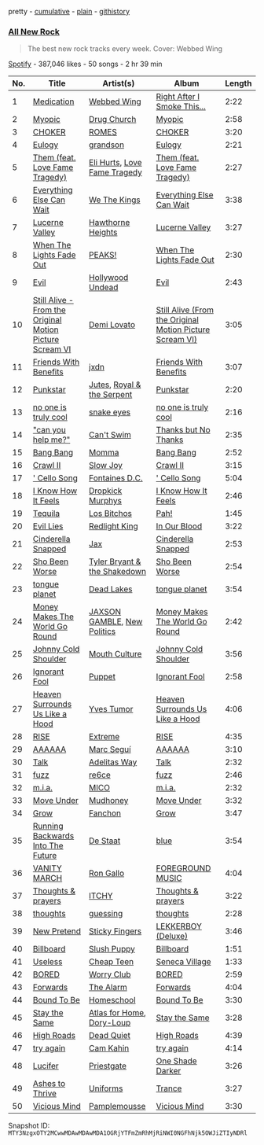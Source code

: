 pretty - [cumulative](/playlists/cumulative/37i9dQZF1DWZryfp6NSvtz.md) - [plain](/playlists/plain/37i9dQZF1DWZryfp6NSvtz) - [githistory](https://github.githistory.xyz/mackorone/spotify-playlist-archive/blob/main/playlists/plain/37i9dQZF1DWZryfp6NSvtz)

### [All New Rock](https://open.spotify.com/playlist/37i9dQZF1DWZryfp6NSvtz)

> The best new rock tracks every week\. Cover: Webbed Wing

[Spotify](https://open.spotify.com/user/spotify) - 387,046 likes - 50 songs - 2 hr 39 min

| No. | Title | Artist(s) | Album | Length |
|---|---|---|---|---|
| 1 | [Medication](https://open.spotify.com/track/4WFjp4EEmScRkNSiAsrEj1) | [Webbed Wing](https://open.spotify.com/artist/5WtT8OzAjn0fJ6tondvHrI) | [Right After I Smoke This...](https://open.spotify.com/album/2pvRSA7JQIgKa1lAvruUlB) | 2:22 |
| 2 | [Myopic](https://open.spotify.com/track/02PbIkn24emrkP1LDBymUp) | [Drug Church](https://open.spotify.com/artist/6q4AmzK3GzCuEzkurnYuEQ) | [Myopic](https://open.spotify.com/album/3eOLdLhghHk4EUNxrTzt8i) | 2:58 |
| 3 | [CHOKER](https://open.spotify.com/track/4BhDkugxAaXgS0k6fxa6jW) | [ROMES](https://open.spotify.com/artist/4b3MzzOReTrle64Pxc1r9g) | [CHOKER](https://open.spotify.com/album/3uAsQcyJAS9hAfZKrNYBvL) | 3:20 |
| 4 | [Eulogy](https://open.spotify.com/track/4JfMlJsDGIu1bVOYUnUYYH) | [grandson](https://open.spotify.com/artist/4ZgQDCtRqZlhLswVS6MHN4) | [Eulogy](https://open.spotify.com/album/1yoLIxqTVxN9O5U5KmwIIj) | 2:21 |
| 5 | [Them \(feat\. Love Fame Tragedy\)](https://open.spotify.com/track/67o1ScDamhd4XXAWlTgMFD) | [Eli Hurts](https://open.spotify.com/artist/2SPTuVsyrbhH0kvnxQgwDa), [Love Fame Tragedy](https://open.spotify.com/artist/04Ye3owBSFJF5hnYWHtq9Q) | [Them \(feat\. Love Fame Tragedy\)](https://open.spotify.com/album/0CIbXC5GQPgbU7l27OjMEw) | 2:27 |
| 6 | [Everything Else Can Wait](https://open.spotify.com/track/7sgmhETQa3Q2AcbBUmDj1r) | [We The Kings](https://open.spotify.com/artist/3ao3jf5d70Tf4fPh2bnXVl) | [Everything Else Can Wait](https://open.spotify.com/album/32m8WHzsazOVcVLTL6IKiN) | 3:38 |
| 7 | [Lucerne Valley](https://open.spotify.com/track/26aXw0iAdIepJSw9vWn9ZF) | [Hawthorne Heights](https://open.spotify.com/artist/126FigDBtqwS2YsOYMTPQe) | [Lucerne Valley](https://open.spotify.com/album/1fOyNLMEMixVgnwph2IdDy) | 3:27 |
| 8 | [When The Lights Fade Out](https://open.spotify.com/track/0LP4optWQdWNeKzTnuKil0) | [PEAKS!](https://open.spotify.com/artist/6OmQ3QpipDrfFdHjtYNMp1) | [When The Lights Fade Out](https://open.spotify.com/album/5ALQrLEcdo3DWpnfB6B5sS) | 2:30 |
| 9 | [Evil](https://open.spotify.com/track/2huOPxihus7AAslKHs3mGc) | [Hollywood Undead](https://open.spotify.com/artist/0CEFCo8288kQU7mJi25s6E) | [Evil](https://open.spotify.com/album/5EdJlD6ASMACKDLhczcwhb) | 2:43 |
| 10 | [Still Alive \- From the Original Motion Picture Scream VI](https://open.spotify.com/track/4Gnbk3CFlF1Qt0nTiz693B) | [Demi Lovato](https://open.spotify.com/artist/6S2OmqARrzebs0tKUEyXyp) | [Still Alive \(From the Original Motion Picture Scream VI\)](https://open.spotify.com/album/50Zsh8ekKxgClUUKoVQe9q) | 3:05 |
| 11 | [Friends With Benefits](https://open.spotify.com/track/3cubovyBMABNcWzSdbzMTP) | [jxdn](https://open.spotify.com/artist/6Y64EaNqpqcZYTgs4c76gF) | [Friends With Benefits](https://open.spotify.com/album/1V6UogSpYpLE8XYmCdjR5N) | 3:07 |
| 12 | [Punkstar](https://open.spotify.com/track/1rppprlWCNdcJY6DQxVNkI) | [Jutes](https://open.spotify.com/artist/53fzjsJnjEKkA6TdncuIM4), [Royal & the Serpent](https://open.spotify.com/artist/64EHXDoln95lnccszdPum0) | [Punkstar](https://open.spotify.com/album/5waz9PhRXRpr5LKEkPr09t) | 2:20 |
| 13 | [no one is truly cool](https://open.spotify.com/track/3Wuvh6YDTQE1vsOCiHOkxQ) | [snake eyes](https://open.spotify.com/artist/0wgafapEtlYucTrMZdFb91) | [no one is truly cool](https://open.spotify.com/album/1kor0saoI4U16mP7LDzdan) | 2:16 |
| 14 | ["can you help me?"](https://open.spotify.com/track/6W9w4ZaFWiYojJXWBs6tVc) | [Can't Swim](https://open.spotify.com/artist/62elZbH5Iop8UPcChp7OrU) | [Thanks but No Thanks](https://open.spotify.com/album/67uepYH5WaYipVDJnkWXyT) | 2:35 |
| 15 | [Bang Bang](https://open.spotify.com/track/1FE3y5rW4l9I7prqRLnLi4) | [Momma](https://open.spotify.com/artist/5Wj0an60VgRckYV9zlDe1e) | [Bang Bang](https://open.spotify.com/album/0NTpahhBmUXJjGRD1kuaV6) | 2:52 |
| 16 | [Crawl II](https://open.spotify.com/track/30mJq8ujEDX7Y3pUus8PUb) | [Slow Joy](https://open.spotify.com/artist/5p119sPXEyp2exxbpInGqL) | [Crawl II](https://open.spotify.com/album/3CTvjgbFrgEiv8dSm05M6k) | 3:15 |
| 17 | [' Cello Song](https://open.spotify.com/track/7j8mW4Di9sY1HvkrcnYl7y) | [Fontaines D.C.](https://open.spotify.com/artist/3SXwqSqAoBz9WCI9PDQzY6) | [' Cello Song](https://open.spotify.com/album/0iZgwjeGPi1k2FWZTXBd7B) | 5:04 |
| 18 | [I Know How It Feels](https://open.spotify.com/track/3gd0PGrjI49TL1keClyFBh) | [Dropkick Murphys](https://open.spotify.com/artist/7w9jdhcgHNdiPeNPUoFSlx) | [I Know How It Feels](https://open.spotify.com/album/5yWpmbHjwTVx2sVTkrr8KI) | 2:46 |
| 19 | [Tequila](https://open.spotify.com/track/3PuPuqIJFkDHskgjzLgjo7) | [Los Bitchos](https://open.spotify.com/artist/07b9qW7pabKGO29JPWXn9m) | [Pah!](https://open.spotify.com/album/0euY5M3b7Uc4WkG7yGbjNz) | 1:45 |
| 20 | [Evil Lies](https://open.spotify.com/track/0Am5y6HAFWve4lLv1SeJrJ) | [Redlight King](https://open.spotify.com/artist/6hha7AM7ao3kNpN0VwOXgD) | [In Our Blood](https://open.spotify.com/album/7oZbYefTwTCK3LlU6K6sMM) | 3:22 |
| 21 | [Cinderella Snapped](https://open.spotify.com/track/3udCid1W2whR6CQrVpsKUh) | [Jax](https://open.spotify.com/artist/7DQYAz99eM3Y5PkP9WtUew) | [Cinderella Snapped](https://open.spotify.com/album/7iUDdeaEqO2asWLp8zPE3n) | 2:53 |
| 22 | [Sho Been Worse](https://open.spotify.com/track/2Qg9TUOmezQXfKV1NrT8bx) | [Tyler Bryant & the Shakedown](https://open.spotify.com/artist/3Ig1cmnFAUxpTEYVjTRkLo) | [Sho Been Worse](https://open.spotify.com/album/3sxE8PeJB8tUFIM5soGgco) | 2:54 |
| 23 | [tongue planet](https://open.spotify.com/track/2CdvseouKu5IZIOa3mBqc0) | [Dead Lakes](https://open.spotify.com/artist/0e14x1G9pTcCmLLzkFDhE0) | [tongue planet](https://open.spotify.com/album/1UnesPjr0zykLoTrsanlwH) | 3:54 |
| 24 | [Money Makes The World Go Round](https://open.spotify.com/track/13Y9yaZJ1kM9nQ7kKgCiwC) | [JAXSON GAMBLE](https://open.spotify.com/artist/4fClmcYOLFAp5rrKUqLHAI), [New Politics](https://open.spotify.com/artist/3RbyaF3Pq6iDUKNp04AIcU) | [Money Makes The World Go Round](https://open.spotify.com/album/46EIJuzWWUL56issUXlSaw) | 2:42 |
| 25 | [Johnny Cold Shoulder](https://open.spotify.com/track/4ZKeLPAvu2tT4A5bcM1cFT) | [Mouth Culture](https://open.spotify.com/artist/4Fc4GqcYwYnTePiW3nggrd) | [Johnny Cold Shoulder](https://open.spotify.com/album/6Rex8NlbDw8h50M7UbMAWy) | 3:56 |
| 26 | [Ignorant Fool](https://open.spotify.com/track/5JFKUszWXTA1rFyro9EUOs) | [Puppet](https://open.spotify.com/artist/0QaiCsyOUjBgLqsbABu07O) | [Ignorant Fool](https://open.spotify.com/album/7GMTIduXGzKXTTBiJ3TYP6) | 2:58 |
| 27 | [Heaven Surrounds Us Like a Hood](https://open.spotify.com/track/3nEGqUkkHyrDE9od2Uh2FM) | [Yves Tumor](https://open.spotify.com/artist/0qu422H5MOoQxGjd4IzHbS) | [Heaven Surrounds Us Like a Hood](https://open.spotify.com/album/5t7N8dFT1XvMnDekrjfHkb) | 4:06 |
| 28 | [RISE](https://open.spotify.com/track/1Q99lciGepKxOoUO0JxDAh) | [Extreme](https://open.spotify.com/artist/6w7j5wQ5AI5OQYlcM15s2L) | [RISE](https://open.spotify.com/album/6SA6Ml0cEluSLl5NdqU0Bp) | 4:35 |
| 29 | [AAAAAA](https://open.spotify.com/track/2eFWliYRleozZ8w8JRm5FP) | [Marc Seguí](https://open.spotify.com/artist/5FQ8tBUtIamA2hRtatrYUF) | [AAAAAA](https://open.spotify.com/album/6vR3IjKZz96v4RXVdcN39q) | 3:10 |
| 30 | [Talk](https://open.spotify.com/track/5LPKDLRWNgutpyW6kM3iuh) | [Adelitas Way](https://open.spotify.com/artist/1ZjAT2nTrzDIXFfsQ2hWJk) | [Talk](https://open.spotify.com/album/4SAfapUjkxqKHj1TP5xlsG) | 2:32 |
| 31 | [fuzz](https://open.spotify.com/track/2ctn0r5FOaCMKNC3JPojaG) | [re6ce](https://open.spotify.com/artist/4ULUpM5hJYKWhWdIViYrGK) | [fuzz](https://open.spotify.com/album/45jK0xCxf13uNLUKfpPMyR) | 2:46 |
| 32 | [m.i.a.](https://open.spotify.com/track/4SZsO44hUGeMb5dVJbncez) | [MICO](https://open.spotify.com/artist/0wajW5BBnk40YAhJdTkrrG) | [m.i.a.](https://open.spotify.com/album/48dzjyMdd8UILx5WRIF1v8) | 2:32 |
| 33 | [Move Under](https://open.spotify.com/track/7kAlaiYM5AFdgf9caGqLQD) | [Mudhoney](https://open.spotify.com/artist/7LuYiSXiWs86rwWJjEEgB9) | [Move Under](https://open.spotify.com/album/5SDLkpUVVOjCzHu2vbBABl) | 3:32 |
| 34 | [Grow](https://open.spotify.com/track/7yIyNzFkLxacTrgR3yimJY) | [Fanchon](https://open.spotify.com/artist/5qFDMEfam5K4WRncOFdOEP) | [Grow](https://open.spotify.com/album/6V6DhgsedKip2k52hdbf3S) | 3:47 |
| 35 | [Running Backwards Into The Future](https://open.spotify.com/track/6roWUYJAxJW0o5Khr1sU9F) | [De Staat](https://open.spotify.com/artist/4rZJKub3qA5t1yYcT3qmm4) | [blue](https://open.spotify.com/album/26sG7sfbd4Omstr01DGf16) | 3:54 |
| 36 | [VANITY MARCH](https://open.spotify.com/track/3tYqhZo4Ugfg7OmVTkIN4u) | [Ron Gallo](https://open.spotify.com/artist/4rfE3kN2zKNC9L9tt3iVOg) | [FOREGROUND MUSIC](https://open.spotify.com/album/0Z6VhqP1OCj9a6zrArMqW3) | 4:04 |
| 37 | [Thoughts & prayers](https://open.spotify.com/track/7559OWH52gbkBZMeL4mQqR) | [ITCHY](https://open.spotify.com/artist/42pWilgI9MEZARoTtGHNR4) | [Thoughts & prayers](https://open.spotify.com/album/3lfzcAeoArNjfeYmakvBHO) | 3:22 |
| 38 | [thoughts](https://open.spotify.com/track/5omnAwQmmDlJ4DOXlZWMVO) | [guessing](https://open.spotify.com/artist/6EiUsyrZU50GTbJzhH8CJQ) | [thoughts](https://open.spotify.com/album/2wcdpxNc6vzFcL3FedKi9f) | 2:28 |
| 39 | [New Pretend](https://open.spotify.com/track/6SCE7ibG2u68MNGuDULXdE) | [Sticky Fingers](https://open.spotify.com/artist/3ZGr7nQBXDU2WhyXgRVbt0) | [LEKKERBOY \(Deluxe\)](https://open.spotify.com/album/3vfAGqnr4nTNJxjUx9x2qr) | 3:46 |
| 40 | [Billboard](https://open.spotify.com/track/0SgtsW3aGMqLXyUkIcTCSv) | [Slush Puppy](https://open.spotify.com/artist/58eJhHRICp87T2IFcP0bYh) | [Billboard](https://open.spotify.com/album/64kyKS3pe5GlZ3fSGlrFJa) | 1:51 |
| 41 | [Useless](https://open.spotify.com/track/5DAvpxxApoYWJhT6NVoL42) | [Cheap Teen](https://open.spotify.com/artist/0X6Rbb4fyZbLfdz3oNhnOX) | [Seneca Village](https://open.spotify.com/album/1H1OF9HCM4Fl2XZ0xXga1u) | 1:33 |
| 42 | [BORED](https://open.spotify.com/track/43K5PfPWowtSeMdcFyWUKv) | [Worry Club](https://open.spotify.com/artist/7Fkc1Q81Zy25eZ5dmnURGl) | [BORED](https://open.spotify.com/album/6M7T7XPZd7HdLqFKDbmmLg) | 2:59 |
| 43 | [Forwards](https://open.spotify.com/track/4VszvyNRh1jYPXXutydl5H) | [The Alarm](https://open.spotify.com/artist/0oQLexIBY9SlMhtbSIPFAO) | [Forwards](https://open.spotify.com/album/3UWMyY1cN2GfwOw4k8dxYb) | 4:04 |
| 44 | [Bound To Be](https://open.spotify.com/track/2UEIBvImcmgwOJsw7UCesE) | [Homeschool](https://open.spotify.com/artist/3QSLQuaMerIfT2VHvqObG8) | [Bound To Be](https://open.spotify.com/album/5lpFZntCTxHcHLAMqK7kwb) | 3:30 |
| 45 | [Stay the Same](https://open.spotify.com/track/7azJErxD75D2HXsdxlkUyf) | [Atlas for Home](https://open.spotify.com/artist/37spg9xBapfjLG1oE8uv7a), [Dory\-Loup](https://open.spotify.com/artist/7hlVD6C022u1z25lu7abd2) | [Stay the Same](https://open.spotify.com/album/6GWB68UPQqo8GM9bDeDgWo) | 3:28 |
| 46 | [High Roads](https://open.spotify.com/track/1gvI6jiR9CSTQ0doG6QKPd) | [Dead Quiet](https://open.spotify.com/artist/5zNDL3ziMKzDJ73D5jZYXS) | [High Roads](https://open.spotify.com/album/2cxYyMCv4PGzZanld6FqKx) | 4:39 |
| 47 | [try again](https://open.spotify.com/track/0S09s70YzPQOKChK4ybdMZ) | [Cam Kahin](https://open.spotify.com/artist/1RZPdKEZaw9Mz2r0HNYiSw) | [try again](https://open.spotify.com/album/5mB0WqDGxpdEvhvEgZlUOL) | 4:14 |
| 48 | [Lucifer](https://open.spotify.com/track/4Fve9SnM02yqPypTcK4i4U) | [Priestgate](https://open.spotify.com/artist/0mhU2f9YqeYcnEW6ynit0i) | [One Shade Darker](https://open.spotify.com/album/460Oh7tKR0JYuAje2Nuf04) | 3:26 |
| 49 | [Ashes to Thrive](https://open.spotify.com/track/7pa4hULvI1FWJOprcI6qHk) | [Uniforms](https://open.spotify.com/artist/6OUh2Ek6fOHcCrVdhXFTQL) | [Trance](https://open.spotify.com/album/5YV1I2FwPMDdEeRaAoZeNq) | 3:27 |
| 50 | [Vicious Mind](https://open.spotify.com/track/5B2SzZVptFUzlya0Kur63W) | [Pamplemousse](https://open.spotify.com/artist/5mfSroygyqh7OOonNCJ4Z1) | [Vicious Mind](https://open.spotify.com/album/5Hrz53M9jj93YEMtv09dng) | 3:30 |

Snapshot ID: `MTY3NzgxOTY2MCwwMDAwMDAwMDA1OGRjYTFmZmRhMjRiNWI0NGFhNjk5OWJiZTIyNDRl`
